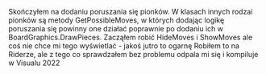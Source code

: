 Skończyłem na dodaniu poruszania się pionków. W klasach innych rodzai pionków są metody GetPossibleMoves, w których dodając logikę poruszania się powinny one działać poprawnie po dodaniu ich w BoardGraphics.DrawPieces.
Zacząłem robić HideMoves i ShowMoves ale coś nie chce mi tego wyświetlać - jakoś jutro to ogarnę
Robiłem to na Riderze, ale z tego co sprawdzałem bez problemu odpala mi się i kompiluje w Visualu 2022
